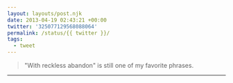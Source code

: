 ```yaml
---
layout: layouts/post.njk
date: 2013-04-19 02:43:21 +00:00
twitter: '325077129568088064'
permalink: /status/{{ twitter }}/
tags: 
  - tweet
---
```


> "With reckless abandon" is still one of my favorite phrases.

---
